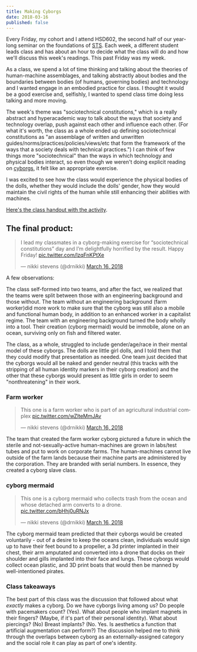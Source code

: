 ```yaml
---
title: Making Cyborgs
date: 2018-03-16
published: false
---
```


Every Friday, my cohort and I attend HSD602, the second half of our year-long seminar on the foundations of <a href="https://en.wikipedia.org/wiki/Science,_technology_and_society">STS</a>.  Each week, a different student leads class and has about an hour to decide what the class will do and how we'll discuss this week's readings.  This past Friday was my week.

As a class, we spend a lot of time thinking and talking about the theories of human-machine assemblages, and talking abstractly about bodies and the boundaries between bodies (of humans, governing bodies) and technology and I wanted engage in an embodied practice for class.  I thought it would be a good exercise and, selfishly, I wanted to spend class time doing less talking and more moving.

The week's theme was "sociotechnical constitutions," which is a really abstract and hyperacademic way to talk about the ways that society and technology overlap, push against each other and influence each other. (For what it's worth, the class as a whole ended up defining sociotechnical constitutions as "an assemblage of written and unwritten guides/norms/practices/policies/views/etc that form the framework of the ways that a society deals with technical practices.")  I can think of few things more "sociotechnical" than the ways in which technology and physical bodies interact, so even though we weren't doing explicit reading on <a href="https://en.wikipedia.org/wiki/Cyborg">cyborgs,</a> it felt like an appropriate exercise.

I was excited to see how the class would experience the physical bodies of the dolls, whether they would include the dolls' gender, how they would maintain the civil rights of the human while still enhancing their abilities with machines.

<a href="https://docs.google.com/document/d/1puKDSKt0Mp8w-sG4eekS86QYs-NnygAqEuBlW65jGz4/edit">Here's the class handout with the activity</a>.

## The final product:
<blockquote class="twitter-tweet" data-lang="en"><p lang="en" dir="ltr">I lead my classmates in a cyborg-making exercise for “sociotechnical constitutions” day and I’m delightfully horrified by the result. Happy Friday! <a href="https://t.co/lzqFnKPtXe">pic.twitter.com/lzqFnKPtXe</a></p>&mdash; nikki stevens (@drnikki) <a href="https://twitter.com/drnikki/status/974783902559608832?ref_src=twsrc%5Etfw">March 16, 2018</a></blockquote>
<script async src="https://platform.twitter.com/widgets.js" charset="utf-8"></script>

A few observations:

The class self-formed into two teams, and after the fact, we realized that the teams were split between those with an engineering background and those without. The team without an engineering background (farm worker)did more work to make sure that the cyborg was still also a mobile and functional human body, in addition to an enhanced worker in a capitalist regime.   The team with an engineering background turned the body wholly into a tool.  Their creation (cyborg mermaid) would be immobile, alone on an ocean, surviving only on fish and filtered water.

The class, as a whole, struggled to include gender/age/race in their mental model of these cyborgs.  The dolls are little girl dolls, and I told them that they could modify that presentation as needed.  One team just decided that the cyborgs would all be naked and gender neutral (this tracks with the stripping of all human identity markers in their cyborg creation) and the other that these cyborgs would present as little girls in order to seem "nonthreatening" in their work.

### Farm worker
<blockquote class="twitter-tweet" data-lang="en"><p lang="en" dir="ltr">This one is a farm worker who is part of an agricultural industrial complex <a href="https://t.co/wZlteMmJAv">pic.twitter.com/wZlteMmJAv</a></p>&mdash; nikki stevens (@drnikki) <a href="https://twitter.com/drnikki/status/974784656905138176?ref_src=twsrc%5Etfw">March 16, 2018</a></blockquote>
<script async src="https://platform.twitter.com/widgets.js" charset="utf-8"></script>

The team that created the farm worker cyborg pictured a future in which the sterile and not-sexually-active human-machines are grown in labs/test tubes and put to work on corporate farms.  The human-machines cannot live outside of the farm lands because their machine parts are administered by the corporation.  They are branded with serial numbers.  In essence, they created a cyborg slave class.

### cyborg mermaid
<blockquote class="twitter-tweet" data-lang="en"><p lang="en" dir="ltr">This one is a cyborg mermaid who collects trash from the ocean and whose detached arm converts to a drone. <a href="https://t.co/bHhj0uRNJx">pic.twitter.com/bHhj0uRNJx</a></p>&mdash; nikki stevens (@drnikki) <a href="https://twitter.com/drnikki/status/974784221163081728?ref_src=twsrc%5Etfw">March 16, 2018</a></blockquote>
<script async src="https://platform.twitter.com/widgets.js" charset="utf-8"></script>

The cyborg mermaid team predicted that their cyborgs would be created voluntarily - out of a desire to keep the oceans clean, individuals would sign up to have their feet bound to a propeller, a 3d printer implanted in their chest, their arm amputated and converted into a drone that docks on their shoulder and gills implanted into their face and lungs.  These cyborgs would collect ocean plastic, and 3D print boats that would then be manned by well-intentioned pirates.  

### Class takeaways
The best part of this class was the discussion that followed about what _exactly_ makes a cyborg.  Do we have cyborgs living among us?  Do people with pacemakers count? (Yes).  What about people who implant magnets in their fingers? (Maybe, if it's part of their personal identity). What about piercings? (No) Breast implants? (No. Yes. Is aesthetics a function that artificial augmentation can perform?)  The discussion helped me to think through the overlaps between cyborg as an externally-assigned category and the social role it can play as part of one's identity.
